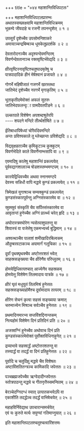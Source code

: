 +++
title = "०४४ महाशान्तिविधिपटलः"

+++
महाशान्तिविधिपटलप्रारम्भः    
अथातस्सम्प्रवक्ष्यामि महाशान्तिविधिक्रमम्  
भूकम्पे जीवदाहे च रजनी तपनन्दृशेत् ॥ १ ॥


उपसूर्यं दृशेच्चैव उपसोमनिशाकरे  
अमायाञ्चन्द्रबिम्बञ्च धूमकेतुप्रदर्शके ॥ २ ॥


देवतारोदनञ्चैव अदृश्यन्देवमन्दिरम्  
विवर्णन्देवतानाञ्च रक्तवृष्टिर्भवेद्यदि ॥ ३ ॥


क्षीरवृष्टिरनावृष्टिश्चतुष्पादमृतेषु च  
पात्रपादादिकं हीनं मेषेश्वानं प्रजायते ॥ ४ ॥


गोगर्भे महिषीजातं गजगर्भे खरस्तथा  
जातिभेदं दृशेच्चैव नरगर्भे मृगाकृतिम् ॥ ५ ॥


भूताकृतीदमेवोक्तं अफलं सुतरुः  
जातिभेदफलन्दृ◌ा ग्रामदैवतपीडने ॥ ६ ॥


उल्कापाते विशेषेण अपशब्दश्रुतेरपि  
---- शपदने मन्दिरे तीर्त्थशोषिते ॥ ७ ॥


ईतिबाधापिषेध्यां चोरैर्वादेवमन्दिरे  
अन्तः प्रविश्यकाले तु म्लेच्छान्तः प्रविशेद्यदि ॥ ८ ॥


विद्यवृक्षहतञ्चैव कृमिकूटञ्च कुक्कुटम्  
विवर्णभेदिते काले विवर्णेनाम्भसापि वा ॥ ९ ॥


एवमादिषु कालेषु महाशान्तिं प्रकल्पयेत्  
पूर्ववद्यागशालाञ्च षोडशस्तम्भमण्टपम् ॥ १० ॥


कारयेद्विधिवच्चैव अथवा स्नानमण्टपे  
देवस्य सन्निधौ वापि मद्ध्ये कुण्डं प्रकल्पयेत् ॥ ११ ॥


त्रिमेखलं युगाश्रञ्च सम्यक्कुण्डं प्रकल्पयेत्  
कुण्डसंस्कारपूर्वन्तु अग्निसंस्कारमेव वा ॥ १२ ॥


स्रुक्स्रुवं संस्कृतिं चैव सर्पिस्संस्कारमेव वा  
आवृतान्तं हुनेच्चैव अग्निं प्रार्त्थ्य चरेत् हृदि ॥ १३ ॥


अघोरास्त्रमघोरेण न्यसेत्पाशुपतन्तु वा  
शिवास्त्रं वा यजेत्तेषु एकमभ्यर्च्य बुद्धिमान् ॥ १४ ॥



अश्वत्थञ्चैव पालाशं शमीखादिरबिल्वकम्  
औदुम्बरवटाकञ्च अपामार्गं गलूचिका ॥ १५ ॥


दूर्वां पृथक्पृथक्चैव अष्टोत्तरशतं भवेत्  
साहस्रसङ्ख्यया चैव क्षीरेणैव परिप्लुतम् ॥ १६ ॥


होमयेद्विधिवत्पश्चात् आज्येनैव सहस्रकम्  
होमयेत्तु विशेषेण तिलमादाय पात्रके ॥ १७ ॥


क्षीरं घृतं मधुयुतं तिलमिश्रं हुनेत्ततः  
सहस्रसङ्ख्याहोमैश्च दूर्वामादाय तत्परम् ॥ १८ ॥


क्षीरेण सेचनं कृत्वा सहस्रं सङ्ख्यया क्रमात्  
चरुमाज्येन मिश्रञ्च सर्वञ्चैव हुनेत्ततः ॥ १९ ॥


प्रथमादिनमारभ्य सप्तविंशद्दिनान्तकम्  
नित्यहोमं विशेषेण दिनं प्रतिदिनं प्रति ॥ २० ॥


अजस्राग्निं हुनेच्चैव अथोवाच दिनं प्रति  
कुण्डसंस्कारमेवोक्तं पूर्वोक्तविधिनाहुनेत् ॥ २१ ॥


द्रव्याभावे सहस्रार्द्धं अष्टोत्तरशतन्तु वा  
तस्यार्द्धं वा तदर्द्धं वा दिनं प्रतिहुनेत्ततः ॥ २२ ॥


पूर्वादि च चतुर्दिक्षु मद्ध्ये चैव विशेषतः  
अष्टाविंशतितन्त्रञ्च कामिकादि जपेत्ततः ॥ २३ ॥


पञ्चब्रह्मजपेच्चैव ऋग्वेदादीन्जपेत्ततः  
स्तोत्रपाठन्तु मद्ध्ये च गीतनृत्तैस्समन्वितम् ॥ २४ ॥


बेरञ्चेदग्निदग्धं स्यात् उत्पातकभयेऽपि वा  
एकाशीति तदर्द्धञ्च तदर्द्धं वाभिषेचयेत् ॥ २५ ॥


महाहविर्निवेद्याथ उपचारान्समर्चयेत्  
एवं यः कुरुते मर्त्यः सपुण्यां गतिमाप्नुयात् ॥ २६ ॥


इति महाशान्तिपटलश्चतुश्चत्वारिंशत्तमः  
